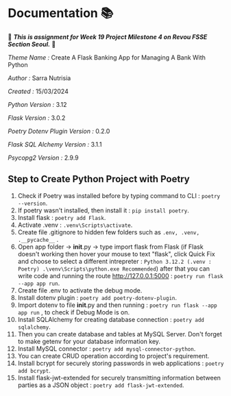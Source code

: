 # Documentation 📚


🔎 **_This is assignment for Week 19 Project Milestone 4 on Revou FSSE Section Seoul._** 🔎



*Theme Name :* Create A Flask Banking App for Managing A Bank With Python

*Author :* Sarra Nutrisia

*Created :* 15/03/2024 

*Python Version :* 3.12

*Flask Version :* 3.0.2

*Poetry Dotenv Plugin Version :* 0.2.0

*Flask SQL Alchemy Version :* 3.1.1

*Psycopg2 Version :* 2.9.9






## Step to Create Python Project with Poetry

1. Check if Poetry was installed before by typing command to CLI : `poetry --version`.
2. If poetry wasn't installed, then install it : `pip install poetry`.
3. Install flask : `poetry add Flask`.
4. Activate .venv : `.venv\Scripts\activate`.
5. Create file .gitignore to hidden few folders such as `.env, .venv, .__pycache__` .
6. Open app folder -> __init__.py -> type import flask from Flask (if Flask doesn't working then hover your mouse to text "flask", click Quick Fix and choose to select a different intrepreter : `Python 3.12.2 (.venv : Poetry) .\venv\Scripts\python.exe Recommended`) after that you can write code and running the route http://127.0.0.1:5000 : `poetry run flask --app app run`.
7. Create file .env to activate the debug mode.
8. Install dotenv plugin : `poetry add poetry-dotenv-plugin`.
9. Import dotenv to file __init__.py and then running : `poetry run flask --app app run` , to check if Debug Mode is on.
10. Install SQLAlchemy for creating database connection : `poetry add sqlalchemy`.
11. Then you can create database and tables at MySQL Server. Don't forget to make getenv for your database information key.
12. Install MySQL connector : `poetry add mysql-connector-python`.
13. You can create CRUD operation according to project's requirement.
14. Install bcrypt for securely storing passwords in web applications : `poetry add bcrypt`.
15. Install flask-jwt-extended for securely transmitting information between parties as a JSON object : `poetry add flask-jwt-extended`.